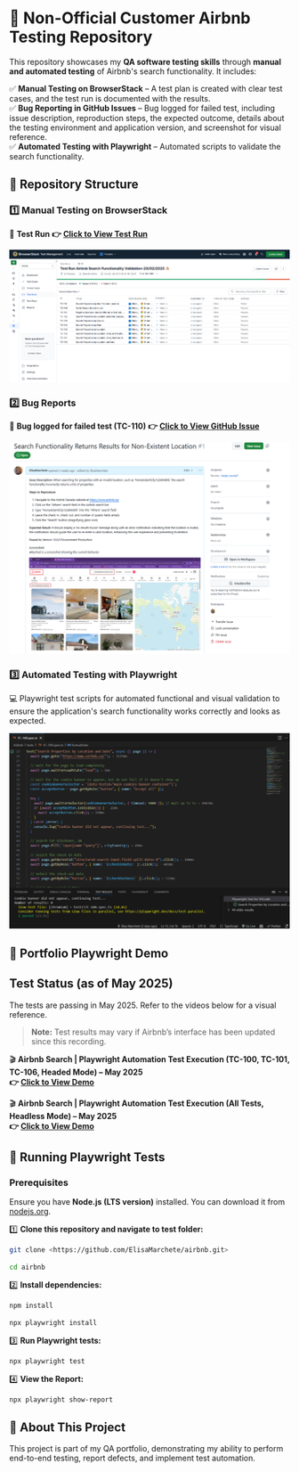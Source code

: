 # 🏡 Non-Official Customer Airbnb Testing Repository

This repository showcases my **QA software testing skills** through **manual and automated testing** of Airbnb's search functionality. It includes:

✅ **Manual Testing on BrowserStack** – A test plan is created with clear test cases, and the test run is documented with the results.  
✅ **Bug Reporting in GitHub Issues** – Bug logged for failed test, including issue description, reproduction steps, the expected outcome, details about the testing environment and application version, and screenshot for visual reference.  
✅ **Automated Testing with Playwright** – Automated scripts to validate the search functionality.

## 📂 Repository Structure

### 1️⃣ Manual Testing on BrowserStack

🔹 **Test Run** **👉 [Click to View Test Run](https://test-management.browserstack.com/projects/1510499/test-runs/TR-17?public_token=46dff9857a2a955d07d36534835abc8c1da7ceaf647dae9a97fd2d24152bace1d846da46f62c5ada0d9c3fb8d9f91ed8f04110a9849ddc73d00319246d4f0099&public_token_id=3144)**

![Test Run](./img/TestRunReport.PNG)

### 2️⃣ Bug Reports

📌 **Bug logged for failed test (TC-110)** **👉 [Click to View GitHub Issue](https://github.com/ElisaMarchete/airbnb/issues/1)**

![Bug Report](./img/Bug.PNG)

### 3️⃣ Automated Testing with Playwright

💻 Playwright test scripts for automated functional and visual validation to ensure the application's search functionality works correctly and looks as expected.

![Playwright](./img/Playwright.PNG)

## 🎥 Portfolio Playwright Demo

## Test Status (as of May 2025)

The tests are passing in May 2025. Refer to the videos below for a visual reference.

> **Note:** Test results may vary if Airbnb’s interface has been updated since this recording.

🎬 **Airbnb Search | Playwright Automation Test Execution (TC-100, TC-101, TC-106, Headed Mode) – May 2025**  
**👉 [Click to View Demo](https://www.loom.com/share/b35e76e236e94ddea759d78490a86d3c?sid=1be6f47f-873f-4d9b-bd77-af5680e3d2bf)**

🎬 **Airbnb Search | Playwright Automation Test Execution (All Tests, Headless Mode) – May 2025**  
**👉 [Click to View Demo](https://www.loom.com/share/2b272fca72974e9a80e29a32d3eeed34?sid=aee39523-a4b1-4aa6-901a-ae1383cf0608)**  


## 🚀 Running Playwright Tests

### Prerequisites

Ensure you have **Node.js (LTS version)** installed. You can download it from [nodejs.org](https://nodejs.org/).

1️⃣ **Clone this repository and navigate to test folder:**

```bash
git clone <https://github.com/ElisaMarchete/airbnb.git>
```

```bash
cd airbnb
```

2️⃣ **Install dependencies:**

```bash
npm install
```

```bash
npx playwright install
```

3️⃣ **Run Playwright tests:**

```bash
npx playwright test
```

4️⃣ **View the Report:**

```bash
npx playwright show-report
```

## 🎯 About This Project

This project is part of my QA portfolio, demonstrating my ability to perform end-to-end testing, report defects, and implement test automation.
